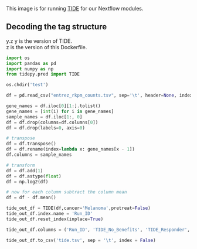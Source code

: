 This image is for running [TIDE](https://github.com/liulab-dfci/TIDEpy) for our
Nextflow modules.

## Decoding the tag structure
y.z 
y is the version of TIDE.  
z is the version of this Dockerfile.  


```Python
import os
import pandas as pd
import numpy as np
from tidepy.pred import TIDE 

os.chdir('test')

df = pd.read_csv("entrez_rkpm_counts.tsv", sep='\t', header=None, index_col=False)

gene_names = df.iloc[0][1:].tolist()
gene_names = [int(i) for i in gene_names]
sample_names = df.iloc[1:, 0]
df = df.drop(columns=df.columns[0])
df = df.drop(labels=0, axis=0)

# transpose
df = df.transpose()
df = df.rename(index=lambda x: gene_names[x - 1])
df.columns = sample_names

# transform
df = df.add(1)
df = df.astype(float)
df = np.log2(df)

# now for each column subtract the column mean
df = df - df.mean()

tide_out_df = TIDE(df,cancer='Melanoma',pretreat=False)
tide_out_df.index.name = 'Run_ID'
tide_out_df.reset_index(inplace=True)

tide_out_df.columns = ('Run_ID', 'TIDE_No_Benefits', 'TIDE_Responder', 'TIDE', 'TIDE_IFNG', 'TIDE_MSI', 'TIDE_CD274','TIDE_CD8','TIDE_CTL_Flag','TIDE_Dysfunction','TIDE_Exclusion','TIDE_MDSC','TIDE_CAF','TIDE_TAM_M2','TIDE_CTL')

tide_out_df.to_csv('tide.tsv', sep = '\t', index = False)
```
